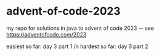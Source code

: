 # advent-of-code-2023
my repo for solutions in java to advent of code 2023 -- see https://adventofcode.com/2023

easiest so far: day 3 part 1 /n
hardest so far: day 3 part 2 
